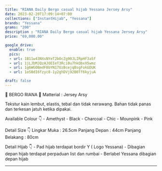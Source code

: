 ```yaml
---
title: "RIANA Daily Bergo casual hijab Yessana Jersey Arsy"
date: 2023-02-20T17:09:14+07:00
collections: ["InstantHijab", "Yessana"]
brands: "Yessana"
grams: "200"
description : "RIANA Daily Bergo casual hijab Yessana Jersey Arsy"
price: "69,000.00"

google_drive:
  enable: true
  pics:
  - url: 1B11w43NXsNYeT2bOcZg90JLIRpHF3a5f
  - url: 1jLJbMJQzAJOEIeT3Rci0u7hkQbxX5wmz
  - url: 1g6WGOBmdF8bYN17UzBcejqBsgFokGDUK
  - url: 1oS0dI6fzyc8-1y2ghDVj92B0Tf6kyjuA

draft: false
---
```


🌺 BERGO RIANA 🌺
Matterial : Jersey Arsy

Tekstur kain lembut, elastis, tebal dan tidak nerawang. Bahan tidak panas dan terkesan jatuh ketika dipakai. 

Available Colour 👇
    - Amethyst
    - Black
    - Charcoal
    - Chic
    - Mounpink
    - Pink

Detail Size 👇
 Lingkar Muka : 26.5cm
 Panjang Depan : 44cm
 Panjang Belakang : 80cm
 
Detail Hijab 👇
    - Pad hijab terdapat bordir Y ( Logo Yessana) 
    - Dibagian depan hijab terdapat perpaduan list dan rumbai
    - Berlabel Yessana dibagian depan hijab
 
-------------        
